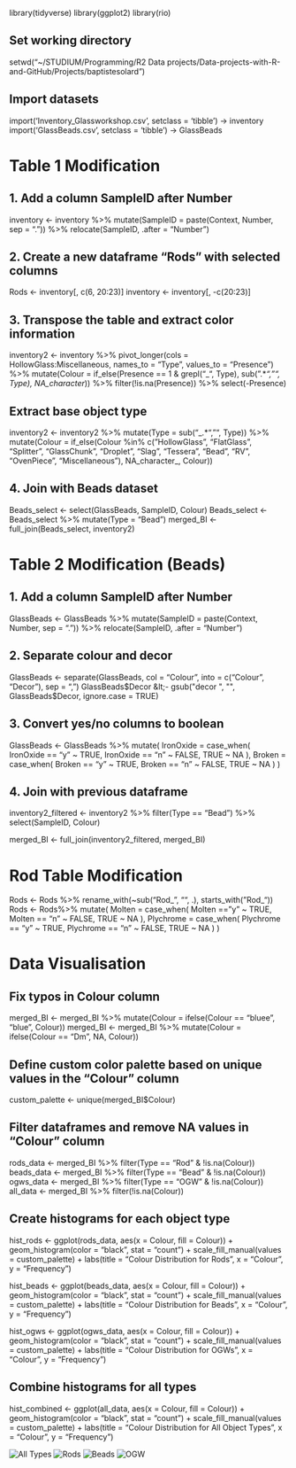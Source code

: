 library(tidyverse) library(ggplot2) library(rio)

## Set working directory

setwd(“~/STUDIUM/Programming/R2 Data
projects/Data-projects-with-R-and-GitHub/Projects/baptistesolard”)

## Import datasets

import(‘Inventory\_Glassworkshop.csv’, setclass = ‘tibble’) -&gt;
inventory import(‘GlassBeads.csv’, setclass = ‘tibble’) -&gt; GlassBeads

# Table 1 Modification

## 1. Add a column SampleID after Number

inventory &lt;- inventory %&gt;% mutate(SampleID = paste(Context,
Number, sep = “.”)) %&gt;% relocate(SampleID, .after = “Number”)

## 2. Create a new dataframe “Rods” with selected columns

Rods &lt;- inventory\[, c(6, 20:23)\] inventory &lt;- inventory\[,
-c(20:23)\]

## 3. Transpose the table and extract color information

inventory2 &lt;- inventory %&gt;% pivot\_longer(cols =
HollowGlass:Miscellaneous, names\_to = “Type”, values\_to = “Presence”)
%&gt;% mutate(Colour = if\_else(Presence == 1 & grepl(“\_“, Type),
sub(”.\**“,”“, Type), NA\_character*)) %&gt;% filter(!is.na(Presence))
%&gt;% select(-Presence)

## Extract base object type

inventory2 &lt;- inventory2 %&gt;% mutate(Type = sub(“\_.\*“,”“, Type))
%&gt;% mutate(Colour = if\_else(Colour %in% c(”HollowGlass”,
“FlatGlass”, “Splitter”, “GlassChunk”, “Droplet”, “Slag”, “Tessera”,
“Bead”, “RV”, “OvenPiece”, “Miscellaneous”), NA\_character\_, Colour))

## 4. Join with Beads dataset

Beads\_select &lt;- select(GlassBeads, SampleID, Colour) Beads\_select
&lt;- Beads\_select %&gt;% mutate(Type = “Bead”) merged\_BI &lt;-
full\_join(Beads\_select, inventory2)

# Table 2 Modification (Beads)

## 1. Add a column SampleID after Number

GlassBeads &lt;- GlassBeads %&gt;% mutate(SampleID = paste(Context,
Number, sep = “.”)) %&gt;% relocate(SampleID, .after = “Number”)

## 2. Separate colour and decor

GlassBeads &lt;- separate(GlassBeads, col = “Colour”, into = c(“Colour”,
“Decor”), sep = “,”)
GlassBeads$Decor &lt;- gsub("decor ", "", GlassBeads$Decor, ignore.case
= TRUE)

## 3. Convert yes/no columns to boolean

GlassBeads &lt;- GlassBeads %&gt;% mutate( IronOxide = case\_when(
IronOxide == “y” ~ TRUE, IronOxide == “n” ~ FALSE, TRUE ~ NA ), Broken =
case\_when( Broken == “y” ~ TRUE, Broken == “n” ~ FALSE, TRUE ~ NA ) )

## 4. Join with previous dataframe

inventory2\_filtered &lt;- inventory2 %&gt;% filter(Type == “Bead”)
%&gt;% select(SampleID, Colour)

merged\_BI &lt;- full\_join(inventory2\_filtered, merged\_BI)

# Rod Table Modification

Rods &lt;- Rods %&gt;% rename\_with(~sub(“Rod\_”, ““, .),
starts\_with(”Rod\_“)) Rods &lt;- Rods%&gt;% mutate( Molten =
case\_when( Molten ==”y” ~ TRUE, Molten == “n” ~ FALSE, TRUE ~ NA ),
Plychrome = case\_when( Plychrome == “y” ~ TRUE, Plychrome == “n” ~
FALSE, TRUE ~ NA ) )

# Data Visualisation

## Fix typos in Colour column

merged\_BI &lt;- merged\_BI %&gt;% mutate(Colour = ifelse(Colour ==
“bluee”, “blue”, Colour)) merged\_BI &lt;- merged\_BI %&gt;%
mutate(Colour = ifelse(Colour == “Dm”, NA, Colour))

## Define custom color palette based on unique values in the “Colour” column

custom\_palette &lt;- unique(merged\_BI$Colour)

## Filter dataframes and remove NA values in “Colour” column

rods\_data &lt;- merged\_BI %&gt;% filter(Type == “Rod” &
!is.na(Colour)) beads\_data &lt;- merged\_BI %&gt;% filter(Type ==
“Bead” & !is.na(Colour)) ogws\_data &lt;- merged\_BI %&gt;% filter(Type
== “OGW” & !is.na(Colour)) all\_data &lt;- merged\_BI %&gt;%
filter(!is.na(Colour))

## Create histograms for each object type

hist\_rods &lt;- ggplot(rods\_data, aes(x = Colour, fill = Colour)) +
geom\_histogram(color = “black”, stat = “count”) +
scale\_fill\_manual(values = custom\_palette) + labs(title = “Colour
Distribution for Rods”, x = “Colour”, y = “Frequency”)

hist\_beads &lt;- ggplot(beads\_data, aes(x = Colour, fill = Colour)) +
geom\_histogram(color = “black”, stat = “count”) +
scale\_fill\_manual(values = custom\_palette) + labs(title = “Colour
Distribution for Beads”, x = “Colour”, y = “Frequency”)

hist\_ogws &lt;- ggplot(ogws\_data, aes(x = Colour, fill = Colour)) +
geom\_histogram(color = “black”, stat = “count”) +
scale\_fill\_manual(values = custom\_palette) + labs(title = “Colour
Distribution for OGWs”, x = “Colour”, y = “Frequency”)

## Combine histograms for all types

hist\_combined &lt;- ggplot(all\_data, aes(x = Colour, fill = Colour)) +
geom\_histogram(color = “black”, stat = “count”) +
scale\_fill\_manual(values = custom\_palette) + labs(title = “Colour
Distribution for All Object Types”, x = “Colour”, y = “Frequency”)

![All
Types](/Projects/baptistesolard/SolutionByDennis/All_objects_hist.png)
![Rods](/Projects/baptistesolard/SolutionByDennis/hist_rods.png)
![Beads](/Projects/baptistesolard/SolutionByDennis/hist_beads.png)
![OGW](/Projects/baptistesolard/SolutionByDennis//hist_ogw.png)
